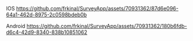 IOS
https://github.com/frkinal/SurveyApp/assets/70931362/87d6e096-64a1-462d-8975-2c0598bdeb0b

Android
https://github.com/frkinal/SurveyApp/assets/70931362/180b6fdb-d6c4-42d9-8340-838b10851062

